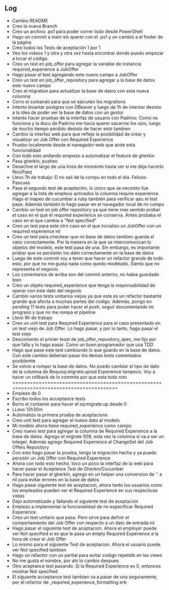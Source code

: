 ## Log

- Cambio README
- Creo la nueva Branch
- Creo un archivo .ps1 para poder correr todo desde PowerShell
- Hago un commit a main sin querer con el .ps1 y un cambio a el footer de la página
- Creo todos los Tests de aceptación 1 por 1
- Veo los videos 1 y otra y otra vez hasta encontrar donde puedo empezar a tocar el código.
- Creo un test en job_offer para agregar la variable de instancia required_experience a JobOffer
- Hago pasar el test agregando este nuevo campo a JobOffer
- Creo un test en job_offer_repository para agregar a la base de datos este nuevo campo
- Creo el migration para actualizar la base de datos con esta nueva columna
- Corro el comando para que se ejecuten los migrations
- Intento levantar postgres con DBeaver y luego de 1h de intentar desisto a la idea de poder ver la base de datos con un gestor
- Intento hacer pruebas de la interfaz de usuario con Padrino. Como no funciona y la docu de Padrino me hacia querer sacarme los ojos, luego de mucho tiempo perdido desisto de hacer esto tambien 
- Cambio la interfaz web para que refleje la posibilidad de crear y visualizar un Job Offer con Required Experience
- Pruebo localmente desde el navegador web que ande esta funcionalidad
- Con todo esto andando empiezo a automatizar el feature de gherkin
- Pasa gherkin, pusheo
- Desactive el largo de una linea de momento hasta ver si me deja hacerlo NicoPaez
- Llevo 7h de trabajo :D no sali de la compu en todo el dia. Felices Pascuas
- Pasa el segundo test de aceptación, lo único que se necesito fue agregar a la lista de empleos activados la columna require experience. Hago el mapeo de cucumber a ruby también para verificar qeu el test pase. Además también lo hago pasar en el navegador local de mi compu
- Cambio un test en job offer repository ya que tiene mas sentido probar el caso en el que el required experience se conserva. Antes probaba el caso en el que cambia a "Not specified"
- Creo un test para este otro caso en el que inicializo un JobOffer con un required experience nil
- Creo un test para checkear que mi base de datos tambien guarda el valor correctamente. Por la manera en la que se intercomunican lo objetos del modelo, este test pasa de una. Sin embargo, es importante probar que se persisten los dato correctamente en la base de datos
- Luego de este commit voy a tener que hacer un refactor grande de todo esto, por que no me gusta nada como quedo modelado. Siento que no representa el negocio
- Los comentarios de arriba son del commit anterior, no habia guardado bien
- Creo un objeto required_experience que tenga la responsabilidad de operar con este dato del negocio
- Cambio varios tests unitarios viejos ya que este es un refactor bastante grande que afecta a muchas partes del codigo. Además, pongo en pending 11 tests para poder hacer el push, seguir documentando mi progreso y que no me rompa el pipeline
- Llevo 9h de trabajo
- Creo un unit test para Required Experience para el caso presentado en un test viejo de Job Offer. Lo hago pasar, y por lo tanto, hago pasar el test viejo
- Descomento el primer tesst de job_offer_repository_spec, me fijo por que falla y lo hago pasar. Como un buen programador que usa TDD
- Hago que pase este test cambiando lo que guardo en la base de datos. Con este cambio deberian pasar los demas tests comentados posiblemte
- Se volvio a romper la base de datos. No puedo cambiar el tipo de dato de la columna de Requisq:migrate:upred Experience tampoco. Voy a hacer un rollback de lo commits por que esta todo roto 
=======================================================================================
- Empiezo de 0
- Escribo todos los acceptance tests
- Borro el container para hacer el sq:migrate:up desde 0
- LLevo 12h30m
- Automatizo la primera prueba de aceptacions
- Creo unit test para agregar el nuevo dato al modelo
- Mi modelo ahora tiene required_experience como campo
- Creo nuevo test para agregar la columna de Required Experience a la base de datos. Agrego el migrate 009, esta vez la columna si va a ser un Integer. Además agrego Required Experience al ChangeSet del Job Offers Repository
- Con esto hago pasar la prueba, tengo la migración hecha y ya puedo persistir un Job Offer con Required Experience
- Ahora con todo esto hecho, toco un poco la interfaz de la web para hacer pasar el Aceptance Test de Gherkin/Cucumber
- Para hacer pasar el gherkin, agrego en un helper una conversion de '' a nil para evitar errores en la base de datos
- Hago pasar siguiente test de aceptacion, ahora tanto los usuarios como los empleados pueden ver el Required Experience en sus respectivas vistas
- Dejo automatizado y fallando el siguiente test de aceptación
- Empiezo a implementar la funcionalidad de no especificar Required Experience.
- Creo un test unitario que pasa. Pero sirve para definir el comportamiento del Job Offer con respecto a un dato de entrada nil.
- Hago pasar el siguiente test de aceptacion. Ahora el employer puede ver Not specified si es que le pasa un empty Required Experience a la hora de crear el Job Offer
- Lo mismo para el siguiente Test de aceptacion. Ahora el usuario puede ver Not specified tambien
- Hago un refactor con un partial para evitar codigo repetido en las views
- No me gusta el nombre, por ahi lo cambio despues
- Otro aceptance test pasando. Si la Required Experience es 0, entonces mostrar Not specified
- El siguiente acceptance test tambien va a pasar de una seguramente, por el refactor de _required_experience_formatting.erb
